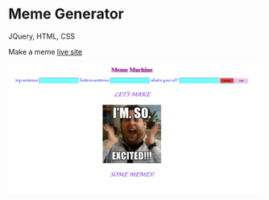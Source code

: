 # Meme Generator

JQuery, HTML, CSS

Make a meme
 [live site]( https://genovese28.github.io/meme-generator/.)

![Screenshot](memes.png)
